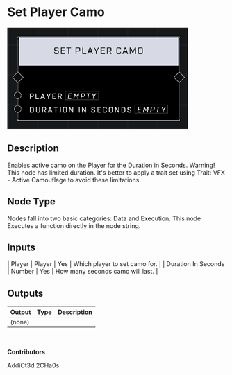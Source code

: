 # Set Player Camo

![](../../../.gitbook/assets/set-player-camo.png)

## Description

Enables active camo on the Player for the Duration in Seconds. Warning! This node has limited duration. It's better to apply a trait set using Trait: VFX - Active Camouflage to avoid these limitations.

## Node Type

Nodes fall into two basic categories: Data and Execution. This node Executes a function directly in the node string.

## Inputs

\| Player | Player | Yes | Which player to set camo for. | | Duration In Seconds | Number | Yes | How many seconds camo will last. |

## Outputs

| Output | Type | Description |
| ------ | ---- | ----------- |
| (none) |      |             |

\
\
**Contributors**

AddiCt3d 2CHa0s
